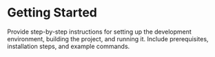 # Getting Started

Provide step-by-step instructions for setting up the development environment, building the project, and running it.
Include prerequisites, installation steps, and example commands.
